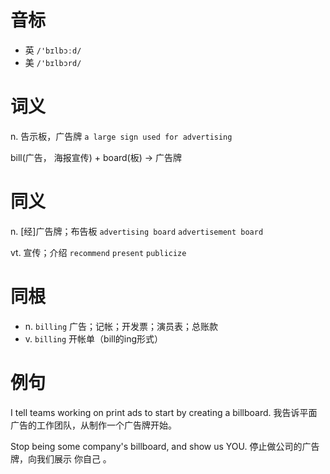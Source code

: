 # 音标

- 英 `/'bɪlbɔːd/`
- 美 `/'bɪlbɔrd/`

# 词义

n. 告示板，广告牌
`a large sign used for advertising`



bill(广告， 海报宣传) + board(板) → 广告牌

# 同义

n. [经]广告牌；布告板
`advertising board` `advertisement board`

vt. 宣传；介绍
`recommend` `present` `publicize`

# 同根

- n. `billing` 广告；记帐；开发票；演员表；总账款
- v. `billing` 开帐单（bill的ing形式）

# 例句

I tell teams working on print ads to start by creating a billboard.
我告诉平面广告的工作团队，从制作一个广告牌开始。

Stop being some company's billboard, and show us YOU.
停止做公司的广告牌，向我们展示 你自己 。


